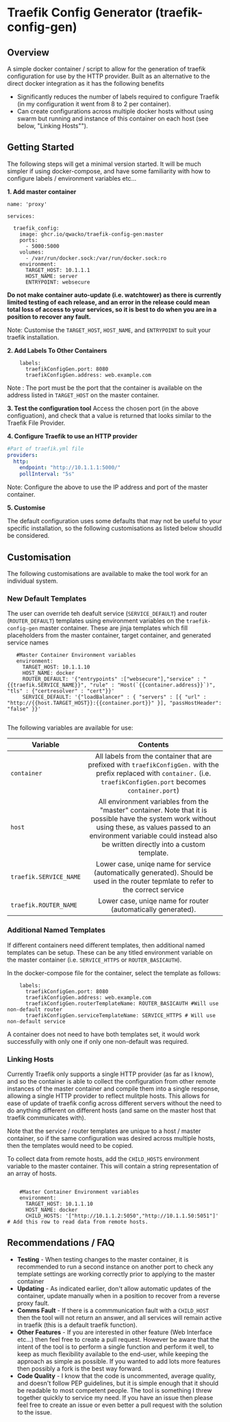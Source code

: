 # Traefik Config Generator (traefik-config-gen)

## Overview

A simple docker container / script to allow for the generation of traefik configuration for use by the HTTP provider. Built as an alternative to the direct docker integration as it has the following benefits

- Significantly reduces the number of labels required to configure Traefik (in my configuration it went from 8 to 2 per container).
- Can create configurations across multiple docker hosts without using swarm but running and instance of this container on each host (see below, "Linking Hosts"").

## Getting Started

The following steps will get a minimal version started. It will be much simpler if using docker-compose, and have some familiarity with how to configure labels / environment variables etc...

**1. Add master container**

```docker
name: 'proxy'

services:
 
  traefik_config:
    image: ghcr.io/qwacko/traefik-config-gen:master
    ports:
      - 5000:5000
    volumes:
      - /var/run/docker.sock:/var/run/docker.sock:ro    
    environment:
      TARGET_HOST: 10.1.1.1
      HOST_NAME: server     
      ENTRYPOINT: websecure
```

**Do not make container auto-update (i.e. watchtower) as there is currently limited testing of each release, and an error in the release could mean total loss of access to your services, so it is best to do when you are in a position to recover any fault.**

Note: Customise the `TARGET_HOST`, `HOST_NAME`, and `ENTRYPOINT` to suit your traefik installation.

**2. Add Labels To Other Containers**
```docker
    labels:
      traefikConfigGen.port: 8080
      traefikConfigGen.address: web.example.com
```
Note : The port must be the port that the container is available on the address listed in `TARGET_HOST` on the master container.

**3. Test the configuration tool**
Access the chosen port (in the above configuation), and check that a value is returned that looks similar to the Traefik File Provider.

**4. Configure Traefik to use an HTTP provider**
```yaml
#Part of traefik.yml file
providers:    
  http:
    endpoint: "http://10.1.1.1:5000/"
    pollInterval: "5s"
```
Note: Configure the above to use the IP address and port of the master container.

**5. Customise**

The default configuration uses some defaults that may not be useful to your specific installation, so the following customisations as listed below shoudld be considered.

## Customisation

The following customisations are available to make the tool work for an individual system.

### New Default Templates

The user can override teh deafult service (`SERVICE_DEFAULT`) and router (`ROUTER_DEFAULT`) templates using environment variables on the `traefik-config-gen` master container. These are jinja templates which fill placeholders from the master container, target container, and generated service names

 ```docker
    #Master Container Environment variables 
    environment:
      TARGET_HOST: 10.1.1.10
      HOST_NAME: docker
      ROUTER_DEFAULT: '{"entrypoints" :["websecure"],"service" : "{{traefik.SERVICE_NAME}}", "rule" : "Host(`{{container.address}}`)", "tls" : {"certresolver" : "cert"}}'
      SERVICE_DEFAULT: '{"loadBalancer" : { "servers" : [{ "url" : "http://{{host.TARGET_HOST}}:{{container.port}}" }], "passHostHeader": "false" }}'


 ```

 The following variables are available for use:

| Variable        | Contents          
| ------------- |:-------------:| 
| `container`      | All labels from the container that are prefixed with `traefikConfigGen.` with the prefix replaced with `container.` (i.e. `traefikConfigGen.port` becomes `container.port`) 
| `host`      | All environment variables from the "master" container. Note that it is possible have the system work without using these, as values passed to an environment variable could instead also be written directly into a custom template.|
| `traefik.SERVICE_NAME` | Lower case, uniqe name for service (automatically generated). Should be used in the router tepmlate to refer to the correct service |
| `traefik.ROUTER_NAME` | Lower case, uniqe name for router (automatically generated). |

### Additional Named Templates

If different containers need different templates, then additional named templates can be setup. These can be any titled environment variable on the master container (i.e. `SERVICE_HTTPS` or `ROUTER_BASICAUTH`).

In the docker-compose file for the container, select the template as follows:

```docker
    labels:
      traefikConfigGen.port: 8080
      traefikConfigGen.address: web.example.com
      traefikConfigGen.routerTemplateName: ROUTER_BASICAUTH #Will use non-default router
      traefikConfigGen.serviceTemplateName: SERVICE_HTTPS # Will use non-default service
```

A container does not need to have both templates set, it would work successfully with only one if only one non-default was required.

### Linking Hosts

Currently Traefik only supports a single HTTP provider (as far as I know), and so the container is able to collect the configuration from other remote instances of the master container and compile them into a single response, allowing a single HTTP provider to reflect mulitple hosts. This allows for ease of update of traefik config across different servers without the need to do anything different on different hosts (and same on the master host that traefik communicates with).

Note that the service / router templates are unique to a host / master container, so if the same configuration was desired across multiple hosts, then the templates would need to be copied.

To collect data from remote hosts, add the `CHILD_HOSTS` environment variable to the master container. This will contain a string representation of an array of hosts. 

```docker

    #Master Container Environment variables 
    environment:
      TARGET_HOST: 10.1.1.10
      HOST_NAME: docker
      CHILD_HOSTS: '["http://10.1.1.2:5050","http://10.1.1.50:5051"]'  # Add this row to read data from remote hosts.
```

## Recommendations / FAQ

* **Testing** - When testing changes to the master container, it is recommended to run a second instance on another port to check any template settings are working correctly prior to applying to the master container
* **Updating** - As indicated earlier, don't allow automatic updates of the container, update manually when in a position to recover from a reverse proxy fault.
* **Comms Fault** - If there is a commmunication fault with a `CHILD_HOST` then the tool will not return an answer, and all services will remain active in traefik (this is a default traefik function).
* **Other Features** - If you are interested in other feature (Web Interface etc...) then feel free to create a pull request. However be aware that the intent of the tool is to perform a single function and perform it well, to keep as much flexibility available to the end-user, while keeping the approach as simple as possible. If you wanted to add lots more features then possibly a fork is the best way forward.
* **Code Quality** - I know that the code is uncommented, average quality, and doesn't follow PEP guidelines, but it is simple enough that it should be readable to most competent people. The tool is something I threw together quickly to service my need. If you have an issue then please feel free to create an issue or even better a pull request with the solution to the issue.